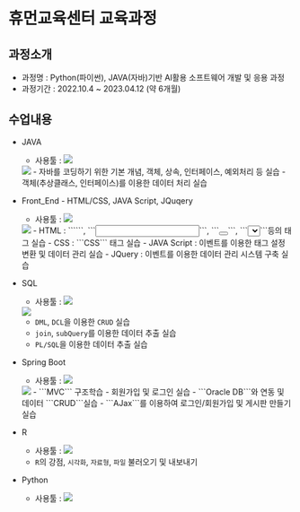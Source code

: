 # 휴먼교육센터 교육과정
## 과정소개
- 과정명 : Python(파이썬), JAVA(자바)기반 AI활용 소프트웨어 개발 및 응용 과정
- 과정기간 : 2022.10.4 ~ 2023.04.12 (약 6개월)

## 수업내용
- JAVA
    - 사용툴 : <img src="https://img.shields.io/badge/EclipseSE-2C2255?style=flat-badge&logo=Eclipse%20IDE&logoColor=white">
    <img src="https://img.shields.io/badge/-JDK%20ver%20%3A%2017.0.4.1-auto"/>
    - 자바를 코딩하기 위한 기본 개념, 객체, 상속, 인터페이스, 예외처리 등 실습
    - 객체(추상클래스, 인터페이스)를 이용한 데이터 처리 실습


- Front_End - HTML/CSS, JAVA Script, JQuqery
    - 사용툴 : <img src="https://img.shields.io/badge/Visual%20Studio%20Code-007ACC?style=flat-badge&logo=Visual%20Studio%20Code&logoColor=white"/>
    <img src="https://img.shields.io/badge/-ver%20%3A%201.74.1-auto"/>
    - HTML : ```<a></a>```, ```<input>```, ```<button></button>```, ```<select></select>```등의 태그 실습
    - CSS : ```CSS``` 태그 실습
    - JAVA Script : 이벤트를 이용한 태그 설정 변환 및 데이터 관리 실습
    - JQuery : 이벤트를 이용한 데이터 관리 시스템 구축 실습


- SQL
    - 사용툴 : <img src="https://img.shields.io/badge/Oracle-F80000?style=flat-badge&logo=Oracle&logoColor=white">
    <img src="https://img.shields.io/badge/-%20ver%20%3A%2011g%20Enterprise%20Edition%20Release%2011.2.0.1.0-auto"/>

    - ```DML```, ```DCL```을 이용한 ```CRUD``` 실습
    - ```join```, ```subQuery```를 이용한 데이터 추출 실습
    - ```PL/SQL```을 이용한 데이터 추출 실습


- Spring Boot
    - 사용툴 : <img src="https://img.shields.io/badge/EclipseEE-2C2255?style=flat-badge&logo=Eclipse%20IDE&logoColor=white">
    <img src="https://img.shields.io/badge/-ver%20%3A%202022--09(4.25.0)%20%2F%20JDK%20ver%20%3A%2017.0.4.1-auto"/>
    - ```MVC``` 구조학습
    - 회원가입 및 로그인 실습
    - ```Oracle DB```와 연동 및 데이터 ```CRUD```실습
    - ```AJax```를 이용하여 로그인/회원가입 및 게시판 만들기 실습

- R
    - 사용툴 : <img src="https://img.shields.io/badge/RStudio-75AADB?style=flat-badge&logo=RStudio&logoColor=white">
    - ```R```의 강점, ```시각화```, ```자료형```, ```파일``` 불러오기 및 내보내기

- Python
    - 사용툴 : <img src="https://img.shields.io/badge/Python-3776AB?style=flat-badge&logo=Python&logoColor=white">
    